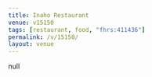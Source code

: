 ```yaml
---
title: Inaho Restaurant
venue: v15150
tags: [restaurant, food, "fhrs:411436"]
permalink: /v/15150/
layout: venue
---
```

null
